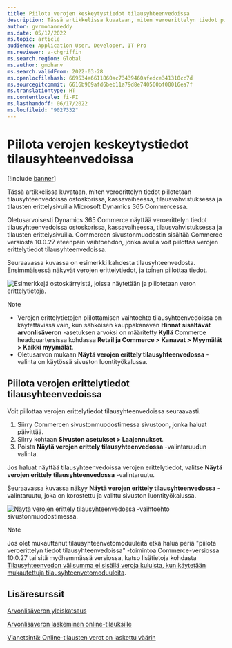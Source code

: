 ```yaml
---
title: Piilota verojen keskeytystiedot tilausyhteenvedoissa
description: Tässä artikkelissa kuvataan, miten veroerittelyn tiedot piilotetaan tilausyhteenvedoissa ostoskorissa, kassavaiheessa, tilausvahvistuksessa ja tilausten erittelysivuilla Microsoft Dynamics 365 Commercessa.
author: gvrmohanreddy
ms.date: 05/17/2022
ms.topic: article
audience: Application User, Developer, IT Pro
ms.reviewer: v-chgriffin
ms.search.region: Global
ms.author: gmohanv
ms.search.validFrom: 2022-03-28
ms.openlocfilehash: 669534a6611860ac73439460afedce341310cc7d
ms.sourcegitcommit: 6616b969afd6beb11a79d8e740560bf00016ea7f
ms.translationtype: HT
ms.contentlocale: fi-FI
ms.lasthandoff: 06/17/2022
ms.locfileid: "9027332"
---
```

# <a name="hide-tax-breakup-information-in-order-summaries"></a>Piilota verojen keskeytystiedot tilausyhteenvedoissa

[!include [banner](includes/banner.md)]

Tässä artikkelissa kuvataan, miten veroerittelyn tiedot piilotetaan tilausyhteenvedoissa ostoskorissa, kassavaiheessa, tilausvahvistuksessa ja tilausten erittelysivuilla Microsoft Dynamics 365 Commercessa.

Oletusarvoisesti Dynamics 365 Commerce näyttää veroerittelyn tiedot tilausyhteenvedoissa ostoskorissa, kassavaiheessa, tilausvahvistuksessa ja tilausten erittelysivuilla. Commercen sivustonmuodostin sisältää Commerce versiosta 10.0.27 eteenpäin vaihtoehdon, jonka avulla voit piilottaa verojen erittelytiedot tilausyhteenvedoissa.

Seuraavassa kuvassa on esimerkki kahdesta tilausyhteenvedosta. Ensimmäisessä näkyvät verojen erittelytiedot, ja toinen piilottaa tiedot.

![Esimerkkejä ostoskärryistä, joissa näytetään ja piilotetaan veron erittelytietoja.](media/prices-include-sales-tax-e-Commerce.png)

> [!NOTE]
> - Verojen erittelytietojen piilottamisen vaihtoehto tilausyhteenvedoissa on käytettävissä vain, kun sähköisen kauppakanavan **Hinnat sisältävät arvonlisäveron** -asetuksen arvoksi on määritetty **Kyllä** Commerce headquartersissa kohdassa **Retail ja Commerce \> Kanavat \> Myymälät \> Kaikki myymälät**. 
> - Oletusarvon mukaan **Näytä verojen erittely tilausyhteenvedossa** -valinta on käytössä sivuston luontityökalussa.

## <a name="hide-tax-breakup-information-in-order-summaries"></a>Piilota verojen erittelytiedot tilausyhteenvedoissa

Voit piilottaa verojen erittelytiedot tilausyhteenvedoissa seuraavasti.

1. Siirry Commercen sivustonmuodostimessa sivustoon, jonka haluat päivittää.
1. Siirry kohtaan **Sivuston asetukset \> Laajennukset**.
1. Poista **Näytä verojen erittely tilausyhteenvedossa** -valintaruudun valinta.

Jos haluat näyttää tilausyhteenvedoissa verojen erittelytiedot, valitse **Näytä verojen erittely tilausyhteenvedossa** -valintaruutu.  

Seuraavassa kuvassa näkyy **Näytä verojen erittely tilausyhteenvedossa** -valintaruutu, joka on korostettu ja valittu sivuston luontityökalussa.

![Näytä verojen erittely tilausyhteenvedossa -vaihtoehto sivustonmuodostimessa.](media/prices-include-sales-tax-e-Commerce-site-settings.png)

> [!NOTE]
> Jos olet mukauttanut tilausyhteenvetomoduuleita etkä halua periä "piilota veroerittelyn tiedot tilausyhteenvedoissa" -toimintoa Commerce-versiossa 10.0.27 tai sitä myöhemmässä versiossa, katso lisätietoja kohdasta [Tilausyhteenvedon välisumma ei sisällä veroja kuluista, kun käytetään mukautettuja tilausyhteenvetomoduuleita](troubleshoot/summary-taxes-custom-modules-10.0.27.md#resolution).

## <a name="additional-resources"></a>Lisäresurssit

[Arvonlisäveron yleiskatsaus](/finance/general-ledger/indirect-taxes-overview)

[Arvonlisäveron laskeminen online-tilauksille](sales-tax-config.md)

[Vianetsintä: Online-tilausten verot on laskettu väärin](troubleshoot/tax-miscalculated-online-order.md)
